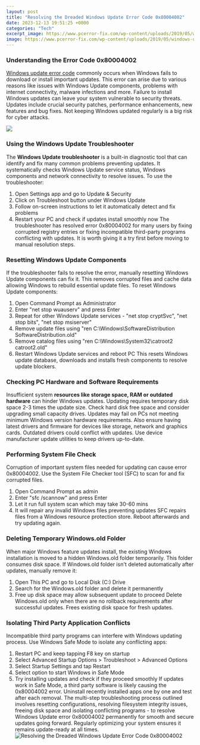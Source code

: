```yaml
---
layout: post
title: "Resolving the Dreaded Windows Update Error Code 0x80004002"
date: 2023-12-13 19:51:25 +0000
categories: "Tech"
excerpt_image: https://www.pcerror-fix.com/wp-content/uploads/2019/05/windows-update-error-0x80004002-768x403.png
image: https://www.pcerror-fix.com/wp-content/uploads/2019/05/windows-update-error-0x80004002-768x403.png
---
```


### Understanding the Error Code 0x80004002
[Windows update error code](https://store.fi.io.vn/collection/dogs) commonly occurs when Windows fails to download or install important updates. This error can arise due to various reasons like issues with Windows Update components, problems with internet connectivity, malware infections and more. 
Failure to install Windows updates can leave your system vulnerable to security threats. Updates include crucial security patches, performance enhancements, new features and bug fixes. Not keeping Windows updated regularly is a big risk for cyber attacks.

![](https://ugetfix.com/wp-content/uploads/articles/askit/how-to-fix-windows-update-error-0x80004002_en.jpg)
### Using the Windows Update Troubleshooter
The **Windows Update troubleshooter** is a built-in diagnostic tool that can identify and fix many common problems preventing updates. It systematically checks Windows Update service status, Windows components and network connectivity to resolve issues.
To use the troubleshooter:
1. Open Settings app and go to Update & Security 
2. Click on Troubleshoot button under Windows Update
3. Follow on-screen instructions to let it automatically detect and fix problems
4. Restart your PC and check if updates install smoothly now
The troubleshooter has resolved error 0x80004002 for many users by fixing corrupted registry entries or fixing incompatible third-party programs conflicting with updates. It is worth giving it a try first before moving to manual resolution steps.
### Resetting Windows Update Components
If the troubleshooter fails to resolve the error, manually resetting Windows Update components can fix it. This removes corrupted files and cache data allowing Windows to rebuild essential update files.
To reset Windows Update components:
1. Open Command Prompt as Administrator  
2. Enter "net stop wuauserv" and press Enter
3. Repeat for other Windows Update services - "net stop cryptSvc", "net stop bits", "net stop msiserver"
4. Remove update files using "ren C:\Windows\SoftwareDistribution SoftwareDistribution.old"
5. Remove catalog files using "ren C:\Windows\System32\catroot2 catroot2.old"  
6. Restart Windows Update services and reboot PC
This resets Windows update database, downloads and installs fresh components to resolve update blockers.
### Checking PC Hardware and Software Requirements
Insufficient system **resources like storage space, RAM or outdated hardware** can hinder Windows updates. Updating requires temporary disk space 2-3 times the update size. 
Check hard disk free space and consider upgrading small capacity drives. Updates may fail on PCs not meeting minimum Windows version hardware requirements.
Also ensure having latest drivers and firmware for devices like storage, network and graphics cards. Outdated drivers could conflict with updates. Use device manufacturer update utilities to keep drivers up-to-date.
### Performing System File Check
Corruption of important system files needed for updating can cause error 0x80004002. Use the System File Checker tool (SFC) to scan for and fix corrupted files. 
1. Open Command Prompt as admin
2. Enter "sfc /scannow" and press Enter 
3. Let it run full system scan which may take 30-60 mins
4. It will repair any invalid Windows files preventing updates
SFC repairs files from a Windows resource protection store. Reboot afterwards and try updating again.
### Deleting Temporary Windows.old Folder  
When major Windows feature updates install, the existing Windows installation is moved to a hidden Windows.old folder temporarily. This folder consumes disk space.
If Windows.old folder isn't deleted automatically after updates, manually remove it:
1. Open This PC and go to Local Disk (C:) Drive
2. Search for the Windows.old folder and delete it permanently  
3. Free up disk space may allow subsequent update to proceed 
Delete Windows.old only when there are no rollback requirements after successful updates. Frees existing disk space for fresh updates.
### Isolating Third Party Application Conflicts
Incompatible third party programs can interfere with Windows updating process. Use Windows Safe Mode to isolate any conflicting apps:
1. Restart PC and keep tapping F8 key on startup 
2. Select Advanced Startup Options > Troubleshoot > Advanced Options
3. Select Startup Settings and tap Restart  
4. Select option to start Windows in Safe Mode
5. Try installing updates and check if they proceed smoothly
If updates work in Safe Mode, a third party software is likely causing the 0x80004002 error. Uninstall recently installed apps one by one and test after each removal.
The multi-step troubleshooting process outlined involves resetting configurations, resolving filesystem integrity issues, freeing disk space and isolating conflicting programs - to resolve Windows Update error 0x80004002 permanently for smooth and secure updates going forward. Regularly optimizing your system ensures it remains update-ready at all times.
![Resolving the Dreaded Windows Update Error Code 0x80004002](https://www.pcerror-fix.com/wp-content/uploads/2019/05/windows-update-error-0x80004002-768x403.png)